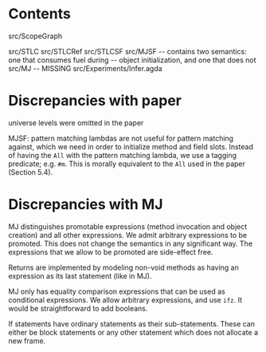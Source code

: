 # Contents

src/ScopeGraph

src/STLC
src/STLCRef
src/STLCSF
src/MJSF -- contains two semantics: one that consumes fuel during
         -- object initialization, and one that does not
src/MJ   -- MISSING
src/Experiments/Infer.agda


# Discrepancies with paper

universe levels were omitted in the paper

MJSF: pattern matching lambdas are not useful for pattern matching
against, which we need in order to initialize method and field slots.
Instead of having the `All` with the pattern matching lambda, we use a
tagging predicate; e.g. `#m`.  This is morally equivalent to the `All`
used in the paper (Section 5.4).

# Discrepancies with MJ

MJ distinguishes promotable expressions (method invocation and object
creation) and all other expressions.  We admit arbitrary expressions
to be promoted.  This does not change the semantics in any significant
way.  The expressions that we allow to be promoted are side-effect
free.

Returns are implemented by modeling non-void methods as having an
expression as its last statement (like in MJ).

MJ only has equality comparison expressions that can be used as
conditional expressions.  We allow arbitrary expressions, and use
`ifz`.  It would be straightforward to add booleans.

If statements have ordinary statements as their sub-statements.  These
can either be block statements or any other statement which does not
allocate a new frame.
